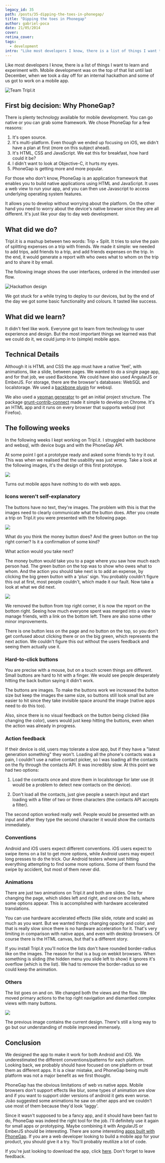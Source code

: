 ```yaml
---
legacy_id: 35
path: /posts/35-dipping-the-toes-in-phonegap/
title: "Dipping the toes in Phonegap"
author: gabriel-poca
date: 21/05/2014
cover: 
retina_cover: 
tags:
  - development
intro: "Like most developers I know, there is a list of things I want to learn and experiment with. Mobile development was on the top of that list until last December, when we took a day off for an internal hackathon and some of us got to work on a mobile app."
---
```


Like most developers I know, there is a list of things I want to learn and experiment with. Mobile development was on the top of that list until last December, when we took a day off for an internal hackathon and some of us got to work on a mobile app.

![Team Tripl.it](https://dl.dropboxusercontent.com/u/4056020/phonegap/working.jpg)

## First big decision: Why PhoneGap?

There is plenty technology available for mobile development. You can go native or you can grab some framework. We chose PhoneGap for a few reasons:

1. It's open source.
2. It's multi-platform. Even though we ended up focusing on iOS, we didn't have a plan at first (more on this subject ahead).
3. It's HTML, CSS and JavaScript. We eat this for breakfast, how hard could it be?
4. I didn't want to look at Objective-C, it hurts my eyes.
5. PhoneGap is getting more and more popular.

For those who don't know, PhoneGap is an application framework that enables you to build native applications using HTML and JavaScript. It uses a web view to run your app, and you can then use Javascript to access underlying operating system features.

It allows you to develop without worrying about the platform. On the other hand you need to worry about the device's native browser since they are all different. It's just like your day to day web development.

## What did we do?

Tripl.it is a mashup between two words: Trip + Split. It tries to solve the pain of splitting expenses on a trip with friends. We made it simple: we needed to add trips, add friends to a trip, and add friends expenses on the trip. In the end, it would generate a report with who owes what to whom on the trip and to share it by email.

The following image shows the user interfaces, ordered in the intended user flow.

![Hackathon design](https://dl.dropboxusercontent.com/u/4056020/phonegap/first-flow.png)

We got stuck for a while trying to deploy to our devices, but by the end of the day we got some basic functionality and colours. It tasted like success. 

## What did we learn?

It didn't feel like work. Everyone got to learn from technology to user experience and design. But the most important things we learned was that we could do it, we could jump in to (simple) mobile apps.

## Technical Details

Although it is HTML and CSS the app must have a native 'feel', with animations, like a slide, between pages. We wanted to do a single page app, and for that job, we used Backbone. We could have also used AngularJS or EmberJS. For storage, there are the browser's databases: WebSQL and localstorage. We used a [backbone plugin](https://github.com/MarrLiss/backbone-websql) for websql.

We also used a [yeoman generator](https://github.com/hypermurea/generator-phonegap) to get an initial project structure. The package [grunt-contrib-connect](https://github.com/gruntjs/grunt-contrib-connect) made it simple to develop on Chrome. It's an HTML app and it runs on every browser that supports websql (not Firefox).

## The following weeks

In the following weeks I kept working on Tripl.it. I struggled with backbone and websql, with device bugs and with the PhoneGap API. 

At some point I got a prototype ready and asked some friends to try it out. This was when we realised that the usability was just wrong. Take a look at the following images, it's the design of this first prototype.

![](https://dl.dropboxusercontent.com/u/4056020/phonegap/Flow.png)

Turns out mobile apps have nothing to do with web apps.

### Icons weren't self-explanatory

The buttons have no text, they're images. The problem with this is that the images need to clearly communicate what the button does. After you create a trip on Tripl.it you were presented with the following page.

![](https://dl.dropboxusercontent.com/u/4056020/phonegap/old-timeline.png)

What do you think the money button does? And the green button on the top right corner? Is it a confirmation of some kind?

What action would you take next?

The money button would take you to a page where you saw how much each person had. The green button on the top was to show who owes what to whom. And the action you should take next is to add an expense, by clicking the big green button with a 'plus' sign. You probably couldn't figure this out at first, most people couldn't, which made it our fault. Now take a look at what we did next.

![](https://dl.dropboxusercontent.com/u/4056020/phonegap/last-main.png)

We removed the button from top right corner, it is now the report on the bottom right. Seeing how much everyone spent was merged into a view to manage friends, with a link on the bottom left. There are also some other minor improvements.

There is one button less on the page and no button on the top, so you don't get confused about clicking there or on the big green, which represents the next action. We couldn't figure this out without the users feedback and seeing them actually use it.

### Hard-to-click buttons

You are precise with a mouse, but on a touch screen things are different. Small buttons are hard to hit with a finger. We would see people desperately hitting the back button saying it didn't work.

The buttons are images. To make the buttons work we increased the button size but keep the images the same size, so buttons still look small but are easier to hit since they take invisible space around the image (native apps need to do this too).

Also, since there is no visual feedback on the button being clicked (like changing the color), users would just keep hitting the buttons, even when the action was already in progress.

### Action feedback

If their device is old, users may tolerate a slow app, but if they have a "latest generation something" they won't. Loading all the phone's contacts was a pain, I couldn't use a native contact picker, so I was loading all the contacts on the fly through the contacts API. It was incredibly slow. At this point we had two options:

1. Load the contacts once and store them in localstorage for later use (it would be a problem to detect new contacts on the device).

2. Don't load all the contacts, just give people a search input and start loading with a filter of two or three characters (the contacts API accepts a filter).

The second option worked really well. People would be presented with an input and after they type the second character it would show the contacts immediately.

### Conventions

Android and iOS users expect different conventions. iOS users expect to swipe items on a list to get more options, while Android users may expect long presses to do the trick. Our Android testers where just hitting everything attempting to find some more options. Some of them found the swipe by accident, but most of them never did.

### Animations

There are just two animations on Tripl.it and both are slides. One for changing the page, which slides left and right, and one on the lists, where some options appear. This is accomplished with hardware accelerated translations.

You can use hardware accelerated effects (like slide, rotate and scale) as much as you want. But we wanted things changing opacity and color, and that is really slow since there is no hardware acceleration for it. That's very limiting in comparison with native apps, and even with desktop browsers. Of course there is the HTML canvas, but that's a different story.

If you install Tripl.it you'll notice the lists don't have rounded border-radius like on the images. The reason for that is a bug on webkit browsers. When something is sliding (the hidden menu you slide left to show) it ignores it's overflow (which is the list). We had to remove the border-radius so we could keep the animation. 

### Others

The list goes on and on. We changed both the views and the flow. We moved primary actions to the top right navigation and dismantled complex views with many buttons.

![](https://dl.dropboxusercontent.com/u/4056020/phonegap/flow-last.png)

The previous image contains the current design. There's still a long way to go but our understanding of mobile improved immensely.

## Conclusion

We designed the app to make it work for both Android and iOS. We underestimated the different conventions/patterns for each platform. Looking back, we probably should have focused on one platform or treat them as different apps. It is a clear mistake, and PhoneGap being multi platform was not a major benefit as we first thought.

PhoneGap has the obvious limitations of web vs native apps. Mobile browsers don't support effects like blur, some types of animation are slow and if you want to support older versions of android it gets even worse. João suggested some animations he saw on other apps and we couldn't use most of them because they'd look 'laggy'.

Since it wasn't supposed to be a fancy app, and it should have been fast to do, PhoneGap was indeed the right tool for the job. I'll definitely use it again for small apps or prototyping. Maybe combining it with AngularJS or EmberJS should be interesting. There are some interesting [apps built with PhoneGap](https://phonegap.com/app/). If you are a web developer looking to build a mobile app for your product, you should give it a try. You'll probably reutilize a lot of code.

If you're just looking to download the app, click [here](https://www.tripl.it/). Don't forget to leave feedback.
